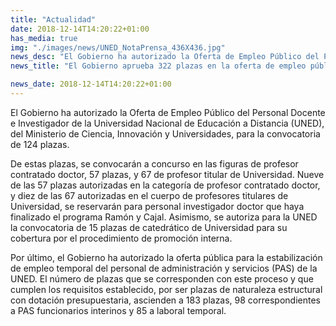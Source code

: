 ```yaml
---
title: "Actualidad"
date: 2018-12-14T14:20:22+01:00
has_media: true
img: "./images/news/UNED_NotaPrensa_436X436.jpg"
news_desc: "El Gobierno ha autorizado la Oferta de Empleo Público del Personal Docente e Investigador de la Universidad Nacional de Educación a Distancia (UNED), del Ministerio de Ciencia, Innovación y Universidades, para la convocatoria de 124 plazas."
news_title: "El Gobierno aprueba 322 plazas en la oferta de empleo público para la UNED"

news_date: 2018-12-14T14:20:22+01:00
---
```

<p>El Gobierno ha autorizado la Oferta de Empleo Público del Personal Docente e Investigador de la Universidad Nacional de Educación a Distancia (UNED), del Ministerio de Ciencia, Innovación y Universidades, para la convocatoria de 124 plazas.</p>
<p>De estas plazas, se convocarán a concurso en las figuras de profesor contratado doctor, 57 plazas, y 67 de profesor titular de Universidad. Nueve de las 57 plazas autorizadas en la categoría de profesor contratado doctor, y diez de las 67 autorizadas en el cuerpo de profesores titulares de Universidad, se reservarán para personal investigador doctor que haya finalizado el programa Ramón y Cajal. Asimismo, se autoriza para la UNED la convocatoria de 15 plazas de catedrático de Universidad para su cobertura por el procedimiento de promoción interna.</p>
<p>Por último, el Gobierno ha autorizado la oferta pública para la estabilización de empleo temporal del personal de administración y servicios (PAS) de la UNED. El número de plazas que se corresponden con este proceso y que cumplen los requisitos establecido, por ser plazas de naturaleza estructural con dotación presupuestaria, ascienden a 183 plazas, 98 correspondientes a PAS funcionarios interinos y 85 a laboral temporal.</p>
